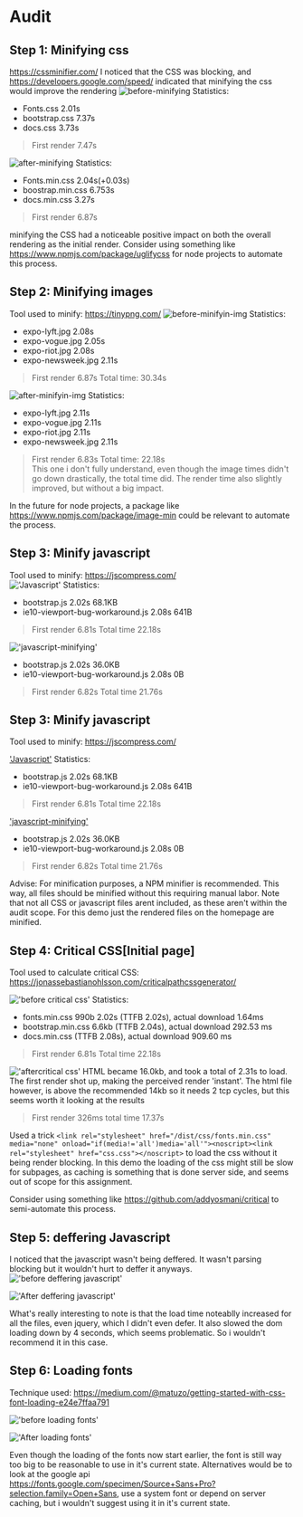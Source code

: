 # Audit

## Step 1: Minifying css
https://cssminifier.com/
I noticed that the CSS was blocking, and https://developers.google.com/speed/ indicated that minifying the css would improve the rendering
![before-minifying](auditimg/before-minified-css.png)
Statistics: 
* Fonts.css 2.01s
* bootstrap.css 7.37s
* docs.css 3.73s
> First render 7.47s

![after-minifying](auditimg/css-after-minification.png)
Statistics: 
* Fonts.min.css 2.04s(+0.03s)
* boostrap.min.css 6.753s
* docs.min.css 3.27s
> First render 6.87s

minifying the CSS had a noticeable positive impact on both the overall rendering as the initial render.
Consider using something like https://www.npmjs.com/package/uglifycss for node projects to automate this process.

## Step 2: Minifying images
Tool used to minify: https://tinypng.com/
![before-minifyin-img](auditimg/before-minified-images.png)
Statistics: 
* expo-lyft.jpg 2.08s
* expo-vogue.jpg 2.05s
* expo-riot.jpg 2.08s
* expo-newsweek.jpg 2.11s
> First render 6.87s
Total time: 30.34s  

![after-minifyin-img](auditimg/b4-images.png)
Statistics:
* expo-lyft.jpg 2.11s
* expo-vogue.jpg 2.11s
* expo-riot.jpg 2.11s
* expo-newsweek.jpg 2.11s
> First render 6.83s
Total time: 22.18s  
This one i don't fully understand, even though the image times didn't go down drastically, the total time did. The render time also slightly improved, but without a big impact. 

In the future for node projects, a package like https://www.npmjs.com/package/image-min could be relevant to automate the process. 

## Step 3: Minify javascript
Tool used to minify: https://jscompress.com/  
!['Javascript'](auditimg/before-js-minifying.png)
Statistics:
* bootstrap.js 2.02s 68.1KB
* ie10-viewport-bug-workaround.js 2.08s 641B
> First render 6.81s
Total time 22.18s

!['javascript-minifying'](auditimg/after-js-minifying.png)
* bootstrap.js 2.02s 36.0KB
* ie10-viewport-bug-workaround.js 2.08s 0B
> First render 6.82s
Total time 21.76s 


## Step 3: Minify javascript
Tool used to minify: https://jscompress.com/  

['Javascript'](auditimg/before-js-minifying.png)
Statistics:
* bootstrap.js 2.02s 68.1KB
* ie10-viewport-bug-workaround.js 2.08s 641B
> First render 6.81s
Total time 22.18s

['javascript-minifying'](auditimg/after-js-minifying.png)
* bootstrap.js 2.02s 36.0KB
* ie10-viewport-bug-workaround.js 2.08s 0B
> First render 6.82s
Total time 21.76s 

Advise: For minification purposes, a NPM minifier is recommended. This way, all files should be minified without this requiring manual labor. Note that not all CSS or javascript files arent included, as these aren't within the audit scope. For this demo just the rendered files on the homepage are minified.  


## Step 4: Critical CSS[Initial page]
Tool used to calculate critical CSS: https://jonassebastianohlsson.com/criticalpathcssgenerator/ 

!['before critical css'](auditimg/before-critical-css.png)
Statistics:
* fonts.min.css 990b 2.02s (TTFB 2.02s), actual download 1.64ms
* bootstrap.min.css 6.6kb (TTFB 2.04s), actual download 292.53 ms 
* docs.min.css (TTFB 2.08s), actual download 909.60 ms
> First render 6.81s
Total time 22.18s

!['aftercritical css'](auditimg/after-critical-css.png)
HTML became 16.0kb, and took a total of 2.31s to load. The first render shot up, making the perceived render 'instant'. The html file however, is above the recommended 14kb so it needs 2 tcp cycles, but this seems worth it looking at the results 
> First render 326ms
total time 17.37s

Used a trick   `<link rel="stylesheet" href="/dist/css/fonts.min.css" media="none" onload="if(media!='all')media='all'"><noscript><link rel="stylesheet" href="css.css"></noscript>` to load the css without it being render blocking. In this demo the loading of the css might still be slow for subpages, as caching is something that is done server side, and seems out of scope for this assignment. 

Consider using something like https://github.com/addyosmani/critical to semi-automate this process. 

## Step 5: deffering Javascript
I noticed that the javascript wasn't being deffered. It wasn't parsing blocking but it wouldn't hurt to deffer it anyways.
!['before deffering javascript'](auditimg/before-deffering-javascript.png)

!['After deffering javascript'](auditimg/after-deffering-javascript.png)

What's really interesting to note is that the load time noteablly increased for all the files, even jquery, which I didn't even defer. 
It also slowed the dom loading down by 4 seconds, which seems problematic. So i wouldn't recommend it in this case.


## Step 6: Loading fonts
Technique used: https://medium.com/@matuzo/getting-started-with-css-font-loading-e24e7ffaa791

!['before loading fonts'](auditimg/before-loading-fonts.png)


!['After loading fonts'](auditimg/fonts-after-loading.png)

Even though the loading of the fonts now start earlier, the font is still way too big to be reasonable to use in it's current state. Alternatives would be to look at the google api https://fonts.google.com/specimen/Source+Sans+Pro?selection.family=Open+Sans, use a system font or depend on server caching, but i wouldn't suggest using it in it's current state. 

